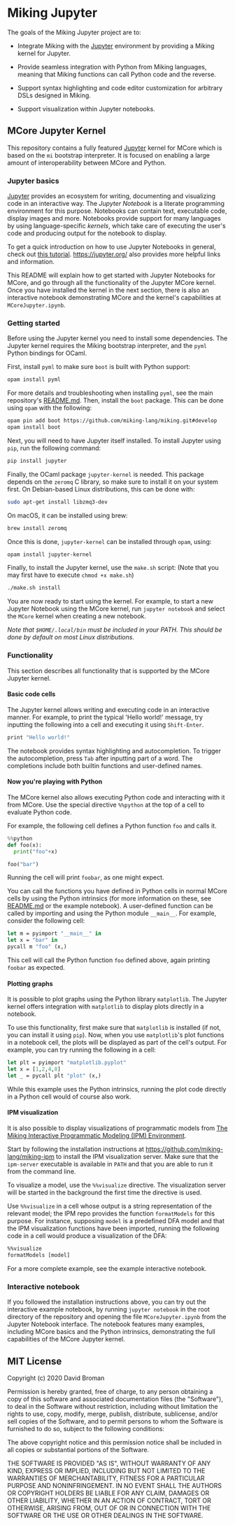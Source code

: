 # Miking Jupyter

The goals of the Miking Jupyter project are to:

* Integrate Miking with the [Jupyter](https://jupyter.org/)
  environment by providing a Miking kernel for Jupyter.

* Provide seamless integration with Python from Miking languages,
  meaning that Miking functions can call Python code and the reverse.

* Support syntax highlighting and code editor customization for arbitrary DSLs designed in Miking.

* Support visualization within Jupyter notebooks.

## MCore Jupyter Kernel

This repository contains a fully featured
[Jupyter](https://jupyter.org/) kernel for MCore which is based on the
`mi` bootstrap interpreter. It is focused on enabling a large amount
of interoperability between MCore and Python.

### Jupyter basics

[Jupyter](https://jupyter.org/) provides an ecosystem for writing, documenting
and visualizing code in an interactive way. The _Jupyter Notebook_ is a
literate programming environment for this purpose. Notebooks can contain text,
executable code, display images and more. Notebooks provide support for many languages
by using language-specific _kernels_, which take care of executing the user's
code and producing output for the notebook to display.

To get a quick introduction on how to use Jupyter Notebooks in
general, check out
[this tutorial](https://mybinder.org/v2/gh/ipython/ipython-in-depth/master?filepath=binder/Index.ipynb).
https://jupyter.org/ also provides more helpful links and information.

This README will explain how to get started with Jupyter Notebooks for MCore,
and go through all the functionality of the Jupyter MCore kernel. Once you have
installed the kernel in the next section, there is also an interactive notebook
demonstrating MCore and the kernel's capabilities at `MCoreJupyter.ipynb`.

### Getting started

Before using the Jupyter kernel you need to install some dependencies.
The Jupyter kernel requires the Miking bootstrap interpreter,
and the `pyml` Python bindings for OCaml.

First, install `pyml` to make sure `boot` is built with Python support:

```bash
opam install pyml
```

For more details and troubleshooting when installing `pyml`, see the main repository's
[README.md](https://github.com/miking-lang/miking/blob/develop/README.md#Python).
Then, install the `boot` package. This can be done using `opam` with the following:

```bash
opam pin add boot https://github.com/miking-lang/miking.git#develop
opam install boot
```

Next, you will need to have Jupyter itself installed.
To install Jupyter using `pip`, run the following command:

```bash
pip install jupyter
```

Finally, the OCaml package `jupyter-kernel` is needed. This package depends on
the `zeromq` C library, so make sure to install it on your system first. On
Debian-based Linux distributions, this can be done with:

```bash
sudo apt-get install libzmq3-dev
```

On macOS, it can be installed using brew:

```bash
brew install zeromq
```

Once this is done, `jupyter-kernel` can be installed through `opam`, using:

```bash
opam install jupyter-kernel
```

Finally, to install the Jupyter kernel, use the `make.sh` script:
(Note that you may first have to execute `chmod +x make.sh`)

```bash
./make.sh install
```

You are now ready to start using the kernel. For example, to start a new Jupyter
Notebook using the MCore kernel, run `jupyter notebook`
and select the `MCore` kernel when creating a new notebook.

*Note that `$HOME/.local/bin` must be included in your PATH. This should be
done by default on most Linux distributions.*

### Functionality

This section describes all functionality that is supported by the MCore
Jupyter kernel.

#### Basic code cells

The Jupyter kernel allows writing and executing code in an interactive manner.
For example, to print the typical 'Hello world!' message, try inputting the following
into a cell and executing it using `Shift-Enter`.

```ocaml
print "Hello world!"
```

The notebook provides syntax highlighting and autocompletion. To trigger the
autocompletion, press `Tab` after inputting part of a word. The completions
include both builtin functions and user-defined names.

#### Now you're playing with Python

The MCore kernel also allows executing Python code and interacting with it from
MCore. Use the special directive `%%python` at the top of a cell to evaluate
Python code.

For example, the following cell defines a Python function `foo` and calls it.

```python
%%python
def foo(x):
  print("foo"+x)

foo("bar")
```

Running the cell will print `foobar`, as one might expect.

You can call the functions you have defined in Python cells in normal MCore
cells by using the Python intrinsics (for more information on these, see
[README.md](./README.md) or the example notebook). A user-defined function can
be called by importing and using the Python module `__main__`. For example,
consider the following cell:

```ocaml
let m = pyimport "__main__" in
let x = "bar" in
pycall m "foo" (x,)
```

This cell will call the Python function `foo` defined above, again printing
`foobar` as expected.

#### Plotting graphs

It is possible to plot graphs using the Python library `matplotlib`.
The Jupyter kernel offers integration with `matplotlib` to display plots
directly in a notebook.

To use this functionality, first make sure that `matplotlib` is installed (if
not, you can install it using `pip`). Now, when you use `matplotlib`'s plot
functions in a notebook cell, the plots will be displayed as part of the cell's
output. For example, you can try running the following in a cell:

```ocaml
let plt = pyimport "matplotlib.pyplot"
let x = [1,2,4,8]
let _ = pycall plt "plot" (x,)
```

While this example uses the Python intrinsics, running the plot code directly in
a Python cell would of course also work.

#### IPM visualization

It is also possible to display visualizations of programmatic models from
[The Miking Interactive Programmatic Modeling (IPM) Environment](https://github.com/miking-lang/miking-ipm).

Start by following the installation instructions at
https://github.com/miking-lang/miking-ipm to install the IPM visualization
server. Make sure that the `ipm-server` executable is available in `PATH` and
that you are able to run it from the command line.

To visualize a model, use the `%%visualize` directive. The visualization server
will be started in the background the first time the directive is used.

Use `%%visualize` in a cell whose output is a string representation of the
relevant model; the IPM repo provides the function `formatModels` for this
purpose. For instance, supposing `model` is a predefined DFA model and that the
IPM visualization functions have been imported, running the following code in a
cell would produce a visualization of the DFA:

```ocaml
%%visualize
formatModels [model]
```

For a more complete example, see the example interactive notebook.

### Interactive notebook

If you followed the installation instructions above, you can try out the
interactive example notebook, by running `jupyter notebook` in the root
directory of the repository and opening the file `MCoreJupyter.ipynb` from the
Jupyter Notebook interface. The notebook features many examples, including MCore
basics and the Python intrinsics, demonstrating the full capabilities of the
MCore Jupyter kernel.

## MIT License

Copyright (c) 2020 David Broman

Permission is hereby granted, free of charge, to any person obtaining a copy
of this software and associated documentation files (the "Software"), to deal
in the Software without restriction, including without limitation the rights
to use, copy, modify, merge, publish, distribute, sublicense, and/or sell
copies of the Software, and to permit persons to whom the Software is
furnished to do so, subject to the following conditions:

The above copyright notice and this permission notice shall be included in all
copies or substantial portions of the Software.

THE SOFTWARE IS PROVIDED "AS IS", WITHOUT WARRANTY OF ANY KIND, EXPRESS OR
IMPLIED, INCLUDING BUT NOT LIMITED TO THE WARRANTIES OF MERCHANTABILITY,
FITNESS FOR A PARTICULAR PURPOSE AND NONINFRINGEMENT. IN NO EVENT SHALL THE
AUTHORS OR COPYRIGHT HOLDERS BE LIABLE FOR ANY CLAIM, DAMAGES OR OTHER
LIABILITY, WHETHER IN AN ACTION OF CONTRACT, TORT OR OTHERWISE, ARISING FROM,
OUT OF OR IN CONNECTION WITH THE SOFTWARE OR THE USE OR OTHER DEALINGS IN THE
SOFTWARE.
